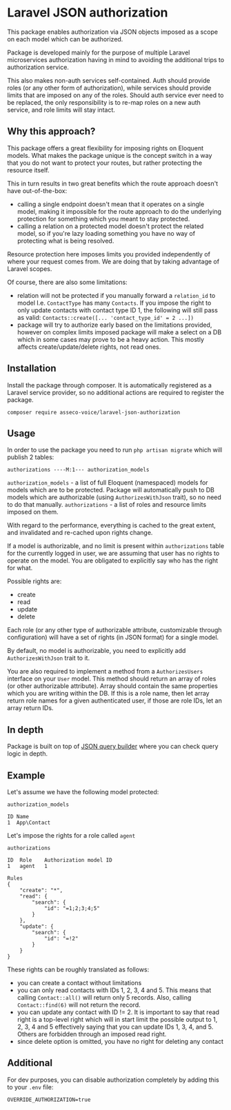 # Laravel JSON authorization

This package enables authorization via JSON objects imposed
as a scope on each model which can be authorized.

Package is developed mainly for the purpose of multiple Laravel microservices
authorization having in mind to avoiding the additional trips to authorization service.

This also makes non-auth services self-contained. Auth should provide roles (or any other
form of authorization), while services should provide limits that are imposed on any of
the roles. Should auth service ever need to be replaced, the only responsibility is to 
re-map roles on a new auth service, and role limits will stay intact.  

## Why this approach?

This package offers a great flexibility for imposing rights on Eloquent models.
What makes the package unique is the concept switch in a way that you do not want to protect your
routes, but rather protecting the resource itself.

This in turn results in two great benefits which the route approach doesn't have out-of-the-box:
- calling a single endpoint doesn't mean that it operates on a single model, making it impossible
for the route approach to do the underlying protection for something which you meant to stay
protected.
- calling a relation on a protected model doesn't protect the related model, so if you're lazy loading
something you have no way of protecting what is being resolved.

Resource protection here imposes limits you provided independently of where your request comes from.
We are doing that by taking advantage of Laravel scopes.

Of course, there are also some limitations:
- relation will not be protected if you manually forward a ``relation_id`` to model
I.e. ``ContactType`` has many `Contacts`. If you impose the right to only update contacts
with contact type ID 1, the following will still pass as valid:
``Contacts::create([... 'contact_type_id' = 2 ...])``
- package will try to authorize early based on the limitations provided, however on complex
limits imposed package will make a select on a DB which in some cases may prove to be a heavy action. 
This mostly affects create/update/delete rights, not read ones.

## Installation

Install the package through composer. It is automatically registered
as a Laravel service provider, so no additional actions are required to register the package.

``composer require asseco-voice/laravel-json-authorization``

## Usage

In order to use the package you need to run ``php artisan migrate``
which will publish 2 tables:

```
authorizations ----M:1--- authorization_models
```

``authorization_models`` - a list of full Eloquent (namespaced) models for models which are to be protected.
Package will automatically push to DB models which are authorizable (using ``AuthorizesWithJson`` trait), 
so no need to do that manually.
``authorizations`` - a list of roles and resource limits imposed on them.

With regard to the performance, everything is cached to the great extent, and invalidated and re-cached
upon rights change. 

If a model is authorizable, and no limit is present within ``authorizations`` table for the currently logged in
user, we are assuming that user has no rights to operate on the model. You are obligated to explicitly say who has 
the right for what. 

Possible rights are:
- create
- read
- update
- delete

Each role (or any other type of authorizable attribute, customizable through configuration) will have a 
set of rights (in JSON format) for a single model. 

By default, no model is authorizable, you need to explicitly add ``AuthorizesWithJson`` trait to it.

You are also required to implement a method from a ``AuthorizesUsers`` interface on your `User` model.
This method should return an array of roles (or other authorizable attribute). Array should contain 
the same properties which you are writing within the DB. If this is a role name, then let array return
role names for a given authenticated user, if those are role IDs, let an array return IDs. 

## In depth

Package is built on top of [JSON query builder](https://github.com/asseco-voice/laravel-json-query-builder)
where you can check query logic in depth. 

## Example

Let's assume we have the following model protected:

``authorization_models``
```
ID Name
1  App\Contact
```

Let's impose the rights  for a role called ``agent``

``authorizations``
```
ID  Role    Authorization model ID
1   agent   1                      

Rules
{
	"create": "*",
	"read": {
		"search": {
			"id": "=1;2;3;4;5"
		}
	},
	"update": {
		"search": {
			"id": "=!2"
		}
	}
} 
```

These rights can be roughly translated as follows:
- you can create a contact without limitations
- you can only read contacts with IDs 1, 2, 3, 4 and 5. This means that calling ``Contact::all()`` will 
return only 5 records. Also, calling ``Contact::find(6)`` will not return the record. 
- you can update any contact with ID != 2. It is important to say that read right is a top-level right 
which will in start limit the possible output to 1, 2, 3, 4 and 5 effectively saying that you can 
update IDs 1, 3, 4, and 5. Others are forbidden through an imposed read right.
- since delete option is omitted, you have no right for deleting any contact

## Additional

For dev purposes, you can disable authorization completely by adding this to your ``.env`` file:

    OVERRIDE_AUTHORIZATION=true
